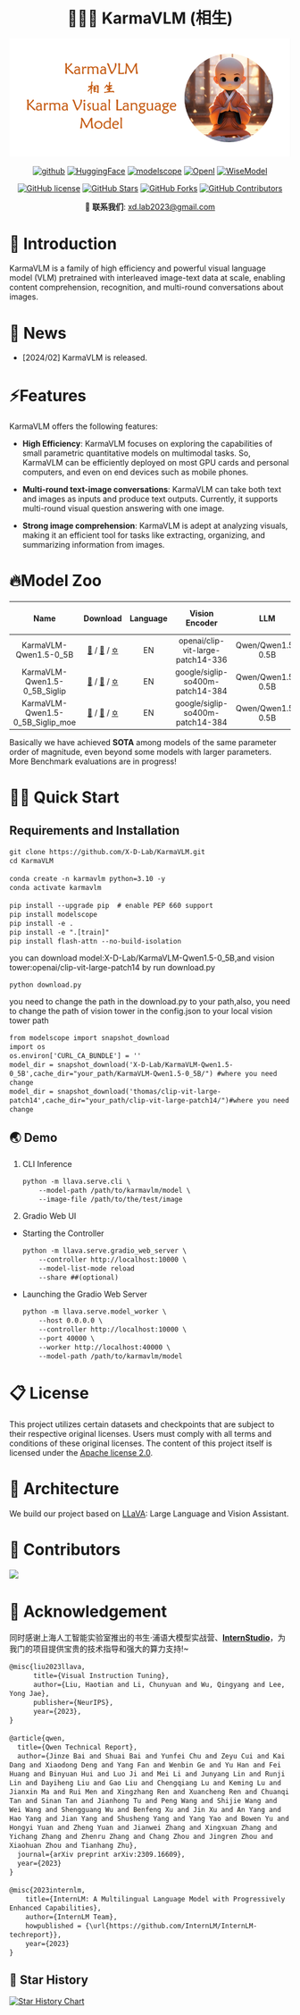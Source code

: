 <h1 align="center">🧘🏻‍♂️ KarmaVLM (相生) </h1>
<div align=center><img src ="./images/logo-github.png"/></div> 

<p align="center">
<a href="https://github.com/X-D-Lab/KarmaVLM"><img src="https://img.shields.io/badge/GitHub-24292e" alt="github"></a>
<a href="https://huggingface.co/X-D-Lab"><img src="https://img.shields.io/badge/-HuggingFace-yellow" alt="HuggingFace"></a>
<a href="https://modelscope.cn/organization/X-D-Lab"><img src="https://img.shields.io/badge/ModelScope-blueviolet" alt="modelscope"></a>
<a href="https://openi.pcl.ac.cn/XD-LAB/KarmaVLM"><img src="https://img.shields.io/badge/-OpenI-337AFF" alt="OpenI"></a>
<a href="https://WiseModel.cn/models/X-D%20Lab"><img src="https://img.shields.io/badge/WiseModel-561253" alt="WiseModel"></a>
</p> 


<div align="center">

[![GitHub license](https://img.shields.io/github/license/X-D-Lab/KarmaVLM
)](https://github.com/X-D-Lab/KarmaVLM/blob/main/LICENSE)
[![GitHub Stars](https://img.shields.io/github/stars/X-D-Lab/KarmaVLM)](https://github.com/X-D-Lab/KarmaVLM/stargazers)
[![GitHub Forks](https://img.shields.io/github/forks/X-D-Lab/KarmaVLM)](https://github.com/X-D-Lab/KarmaVLM/fork)
[![GitHub Contributors](https://img.shields.io/github/contributors/X-D-Lab/KarmaVLM)](https://github.com/X-D-Lab/KarmaVLM/graphs/contributors)  

</div>

<div align="center">

👋 **联系我们**: xd.lab2023@gmail.com

</div>

# 👏 Introduction
KarmaVLM is a family of high efficiency and powerful visual language model (VLM) pretrained with interleaved image-text data at scale, enabling content comprehension, recognition, and multi-round conversations about images.

# 🎉 News
* [2024/02] KarmaVLM is released. 

# ⚡️Features
KarmaVLM offers the following features:

- **High Efficiency**: KarmaVLM focuses on exploring the capabilities of small parametric quantitative models on multimodal tasks. So, KarmaVLM can be efficiently deployed on most GPU cards and personal computers, and even on end devices such as mobile phones.

- **Multi-round text-image conversations**: KarmaVLM can take both text and images as inputs and produce text outputs. Currently, it supports multi-round visual question answering with one image.

- **Strong image comprehension**: KarmaVLM is adept at analyzing visuals, making it an efficient tool for tasks like extracting, organizing, and summarizing information from images. 

# 🔥Model Zoo
| Name | Download | Language |Vision Encoder | LLM | MMBench | LLaVA-Bench-Wild | ScienceQA | TextVQA |
| :----: | :----: | :----: | :----: | :----: | :----: | :----: | :----: | :----: |
| KarmaVLM-Qwen1.5-0_5B | [🤗](https://huggingface.co/X-D-Lab/KarmaVLM-Qwen1.5-0_5B) / [🤖](https://modelscope.cn/models/X-D-Lab/KarmaVLM-Qwen1.5-0_5B/summary) / [✡️]() | EN | openai/clip-vit-large-patch14-336 | Qwen/Qwen1.5-0.5B | 53.5 | 40.4 | 43.22 | 36.1 |
| KarmaVLM-Qwen1.5-0_5B_Siglip | [🤗]() / [🤖]() / [✡️]() | EN | google/siglip-so400m-patch14-384 | Qwen/Qwen1.5-0.5B | 54.6 | 47.5 | 53.81 | 44.98 |
| KarmaVLM-Qwen1.5-0_5B_Siglip_moe | [🤗]() / [🤖]() / [✡️]() | EN | google/siglip-so400m-patch14-384 | Qwen/Qwen1.5-0.5B | 55.7 | 47.5 | 53.81 | 45.25 |

Basically we have achieved **SOTA** among models of the same parameter order of magnitude, even beyond some models with larger parameters. More Benchmark evaluations are in progress!

# 👨‍💻 Quick Start

## Requirements and Installation

```
git clone https://github.com/X-D-Lab/KarmaVLM.git
cd KarmaVLM

conda create -n karmavlm python=3.10 -y
conda activate karmavlm

pip install --upgrade pip  # enable PEP 660 support
pip install modelscope
pip install -e .
pip install -e ".[train]"
pip install flash-attn --no-build-isolation
```

you can download model:X-D-Lab/KarmaVLM-Qwen1.5-0_5B,and vision tower:openai/clip-vit-large-patch14 by run download.py
```
python download.py
```
you need to change the path in the download.py to your path,also, you need to change the path of vision tower in the config.json to your local vision tower path

```
from modelscope import snapshot_download
import os
os.environ['CURL_CA_BUNDLE'] = ''
model_dir = snapshot_download('X-D-Lab/KarmaVLM-Qwen1.5-0_5B',cache_dir="your_path/KarmaVLM-Qwen1.5-0_5B/") #where you need change
model_dir = snapshot_download('thomas/clip-vit-large-patch14',cache_dir="your_path/clip-vit-large-patch14/")#where you need change

```

## 🌏 Demo
1. CLI Inference
    ```
    python -m llava.serve.cli \
        --model-path /path/to/karmavlm/model \
        --image-file /path/to/the/test/image
    ```
2. Gradio Web UI

  - Starting the Controller
    ```
    python -m llava.serve.gradio_web_server \
        --controller http://localhost:10000 \
        --model-list-mode reload
        --share ##(optional)
    ```
  - Launching the Gradio Web Server
    ```
    python -m llava.serve.model_worker \
        --host 0.0.0.0 \
        --controller http://localhost:10000 \
        --port 40000 \
        --worker http://localhost:40000 \
        --model-path /path/to/karmavlm/model 
    ```

# 📋 License
This project utilizes certain datasets and checkpoints that are subject to their respective original licenses. Users must comply with all terms and conditions of these original licenses. The content of this project itself is licensed under the [Apache license 2.0](./LICENSE).

# 🙇‍ Architecture
We build our project based on [LLaVA](https://github.com/haotian-liu/LLaVA): Large Language and Vision Assistant.

# 💪 Contributors

<a href="https://github.com/X-D-Lab/KarmaVLM/graphs/contributors">
  <img src="https://contrib.rocks/image?repo=X-D-Lab/KarmaVLM" />
</a>  

# 🙏 Acknowledgement
同时感谢上海人工智能实验室推出的书生·浦语大模型实战营、[**InternStudio**](https://studio.intern-ai.org.cn/)，为我门的项目提供宝贵的技术指导和强大的算力支持!~

```
@misc{liu2023llava,
      title={Visual Instruction Tuning}, 
      author={Liu, Haotian and Li, Chunyuan and Wu, Qingyang and Lee, Yong Jae},
      publisher={NeurIPS},
      year={2023},
}

@article{qwen,
  title={Qwen Technical Report},
  author={Jinze Bai and Shuai Bai and Yunfei Chu and Zeyu Cui and Kai Dang and Xiaodong Deng and Yang Fan and Wenbin Ge and Yu Han and Fei Huang and Binyuan Hui and Luo Ji and Mei Li and Junyang Lin and Runji Lin and Dayiheng Liu and Gao Liu and Chengqiang Lu and Keming Lu and Jianxin Ma and Rui Men and Xingzhang Ren and Xuancheng Ren and Chuanqi Tan and Sinan Tan and Jianhong Tu and Peng Wang and Shijie Wang and Wei Wang and Shengguang Wu and Benfeng Xu and Jin Xu and An Yang and Hao Yang and Jian Yang and Shusheng Yang and Yang Yao and Bowen Yu and Hongyi Yuan and Zheng Yuan and Jianwei Zhang and Xingxuan Zhang and Yichang Zhang and Zhenru Zhang and Chang Zhou and Jingren Zhou and Xiaohuan Zhou and Tianhang Zhu},
  journal={arXiv preprint arXiv:2309.16609},
  year={2023}
}

@misc{2023internlm,
    title={InternLM: A Multilingual Language Model with Progressively Enhanced Capabilities},
    author={InternLM Team},
    howpublished = {\url{https://github.com/InternLM/InternLM-techreport}},
    year={2023}
}
```


## 🌟 Star History

[![Star History Chart](https://api.star-history.com/svg?repos=X-D-Lab/KarmaVLM&type=Date)](https://star-history.com/#X-D-Lab/KarmaVLM&Date)

